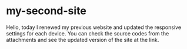# my-second-site
Hello, today I renewed my previous website and updated the responsive settings for each device. You can check the source codes from the attachments and see the updated version of the site at the link.
